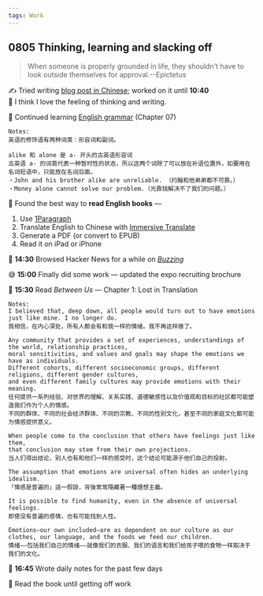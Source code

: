 ```yaml
---
tags: Work
---
```


## 0805 Thinking, learning and slacking off

>When someone is properly grounded in life, they shouldn't have to look outside themselves for approval.--Epictetus

✍️ Tried writing [blog post in Chinese](https://llwslc.github.io/grammar-club/content/Chapter07.html); worked on it until **10:40**  
💭 I think I love the feeling of thinking and writing.

📗 Continued learning [English grammar](https://llwslc.github.io/grammar-club/content/Chapter07.html) (Chapter 07)
    
    Notes:
    英语的修饰语有两种词类：形容词和副词。
    
    alike 和 alone 是 a- 开头的古英语形容词
    古英语 a- 的词首代表一种暂时性的状态，所以这两个词除了可以放在补语位置外，如要用在名词短语中，只能放在名词后面。
    ・John and his brother alike are unreliable. （约翰和他弟弟都不可靠。）
    ・Money alone cannot solve our problem.（光靠钱解决不了我们的问题。）

🎯 Found the best way to **read English books** — 
1. Use [1Paragraph](https://1paragraph.app/)
2. Translate English to Chinese with [Immersive Translate](https://immersivetranslate.com/zh-Hans/)
3. Generate a PDF (or convert to EPUB)
4. Read it on iPad or iPhone

📰 **14:30** Browsed Hacker News for a while on [*Buzzing*](https://www.buzzing.cc/)

😅 **15:00** Finally did some work — updated the expo recruiting brochure

📖 **15:30** Read *Between Us* — Chapter 1: Lost in Translation

    Notes:
    I believed that, deep down, all people would turn out to have emotions just like mine. I no longer do.
    我相信，在内心深处，所有人都会有和我一样的情绪。我不再这样做了。

    Any community that provides a set of experiences, understandings of the world, relationship practices, 
    moral sensitivities, and values and goals may shape the emotions we have as individuals. 
    Different cohorts, different socioeconomic groups, different religions, different gender cultures, 
    and even different family cultures may provide emotions with their meaning.
    任何提供一系列经验、对世界的理解、关系实践、道德敏感性以及价值观和目标的社区都可能塑造我们作为个人的情感。
    不同的群体、不同的社会经济群体、不同的宗教、不同的性别文化，甚至不同的家庭文化都可能为情感提供意义。

    When people come to the conclusion that others have feelings just like them, 
    that conclusion may stem from their own projections. 
    当人们得出结论，别人也有和他们一样的感受时，这个结论可能源于他们自己的投射。

    The assumption that emotions are universal often hides an underlying idealism.
    「情感是普遍的」這一假設，背後常常隱藏著一種理想主義。

    It is possible to find humanity, even in the absence of universal feelings.
    即使没有普遍的感情，也有可能找到人性。

    Emotions—our own included—are as dependent on our culture as our clothes, our language, and the foods we feed our children.
    情绪——包括我们自己的情绪——就像我们的衣服、我们的语言和我们给孩子喂的食物一样取决于我们的文化。

📓 **16:45** Wrote daily notes for the past few days

📖 Read the book until getting off work


